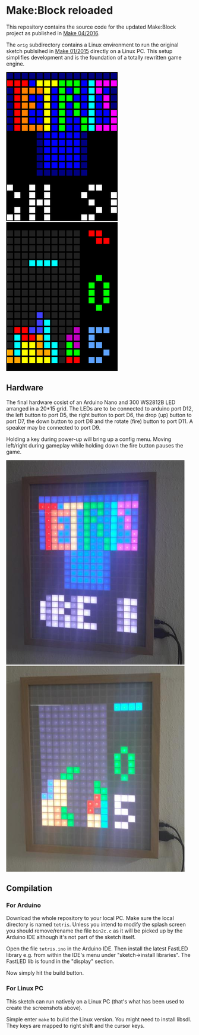 # Make:Block reloaded

This repository contains the source code for the updated Make:Block
project as published in [Make 04/2016](http://www.heise.de/make/inhalt/2016/4/52/).

The `orig` subdirectory contains a Linux environment to run the original
sketch publsihed in [Make 01/2015](http://www.heise.de/make/inhalt/2015/1/12/)
directly on a Linux PC. This setup simplifies development and is the 
foundation of a totally rewritten game engine.

![Splash screen](title.png) ![Game screen](game.png)

## Hardware

The final hardware cosist of an Arduino Nano and 300 WS2812B
LED arranged in a 20*15 grid. The LEDs are to be connected
to arduino port D12, the left button to port D5, the right button
to port D6, the drop (up) button to port D7, the down button to
port D8 and the rotate (fire) button to port D11. A speaker may
be connected to port D9.

Holding a key during power-up will bring up a config menu. Moving
left/right during gameplay while holding down the fire button
pauses the game.

![Splash screen](foto_title.jpg) ![Game screen](foto_game.jpg)

## Compilation

### For Arduino

Download the whole repository to your local PC. Make sure the local
directory is named ```tetris```. Unless you intend to modify the
splash screen you should remove/rename the file ```bin2c.c``` as
it will be picked up by the Arduino IDE although it's not part of
the sketch itself.

Open the file ```tetris.ino``` in the Arduino IDE. Then install
the latest FastLED library e.g. from within the IDE's menu under
"sketch->install libraries". The FastLED lib is found in the "display"
section.

Now simply hit the build button.

### For Linux PC

This sketch can run natively on a Linux PC (that's what has been
used to create the screenshots above).

Simple enter  ```make``` to build the Linux version. You might need
to install libsdl. They keys are mapped to right shift and the cursor
keys.

